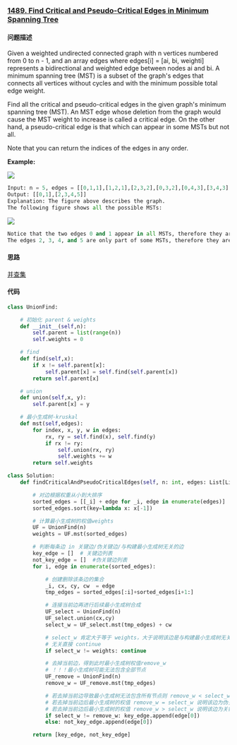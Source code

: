 ### [1489. Find Critical and Pseudo-Critical Edges in Minimum Spanning Tree](https://leetcode-cn.com/problems/find-critical-and-pseudo-critical-edges-in-minimum-spanning-tree/)

#### 问题描述
Given a weighted undirected connected graph with n vertices numbered from 0 to n - 1, and an array edges where edges[i] = [ai, bi, weighti] represents a bidirectional and weighted edge between nodes ai and bi. A minimum spanning tree (MST) is a subset of the graph's edges that connects all vertices without cycles and with the minimum possible total edge weight.

Find all the critical and pseudo-critical edges in the given graph's minimum spanning tree (MST). An MST edge whose deletion from the graph would cause the MST weight to increase is called a critical edge. On the other hand, a pseudo-critical edge is that which can appear in some MSTs but not all.

Note that you can return the indices of the edges in any order.

**Example:**

![](https://assets.leetcode.com/uploads/2020/06/04/ex1.png)
```python
Input: n = 5, edges = [[0,1,1],[1,2,1],[2,3,2],[0,3,2],[0,4,3],[3,4,3],[1,4,6]]
Output: [[0,1],[2,3,4,5]]
Explanation: The figure above describes the graph.
The following figure shows all the possible MSTs:
```
![](https://assets.leetcode.com/uploads/2020/06/04/msts.png)
```python
Notice that the two edges 0 and 1 appear in all MSTs, therefore they are critical edges, so we return them in the first list of the output.
The edges 2, 3, 4, and 5 are only part of some MSTs, therefore they are considered pseudo-critical edges. We add them to the second list of the output.
```

#### 思路
[并查集](https://leetcode-cn.com/problems/find-critical-and-pseudo-critical-edges-in-minimum-spanning-tree/solution/yi-kan-jiu-dong-bing-cha-ji-zui-xiao-she-rsg3/)

#### 代码

```python
class UnionFind:

    # 初始化 parent & weights
    def __init__(self,n):
        self.parent = list(range(n))
        self.weights = 0

    # find
    def find(self,x):
        if x != self.parent[x]:
            self.parent[x] = self.find(self.parent[x])
        return self.parent[x]

    # union
    def union(self,x, y):
        self.parent[x] = y

    # 最小生成树-kruskal
    def mst(self,edges):
        for index, x, y, w in edges:
            rx, ry = self.find(x), self.find(y)
            if rx != ry:
                self.union(rx, ry)
                self.weights += w
        return self.weights

class Solution:
    def findCriticalAndPseudoCriticalEdges(self, n: int, edges: List[List[int]]) -> List[List[int]]:

        # 对边根据权重从小到大排序
        sorted_edges = [[_i] + edge for _i, edge in enumerate(edges)]
        sorted_edges.sort(key=lambda x: x[-1])

        # 计算最小生成树的权值weights
        UF = UnionFind(n)
        weights = UF.mst(sorted_edges)

        # 判断每条边 in 关键边/伪关键边/与构建最小生成树无关的边
        key_edge = []  # 关键边列表
        not_key_edge = []  #伪关键边列表
        for i, edge in enumerate(sorted_edges):

            # 创建删除该条边的集合
            _i, cx, cy, cw  = edge
            tmp_edges = sorted_edges[:i]+sorted_edges[i+1:]

            # 连接当前边再进行后续最小生成树合成
            UF_select = UnionFind(n)
            UF_select.union(cx,cy)
            select_w = UF_select.mst(tmp_edges) + cw

            # select_w 肯定大于等于 weights，大于说明该边是与构建最小生成树无关的边，等于则说明该边与构建最小生成树有关
            # 无关直接 continue
            if select_w != weights: continue

            # 去掉当前边，得到此时最小生成树权值remove_w
            # ！！！最小生成树可能无法包含全部节点
            UF_remove = UnionFind(n)
            remove_w = UF_remove.mst(tmp_edges)

            # 若去掉当前边导致最小生成树无法包含所有节点则 remove_w < select_w
            # 若去掉当前边后最小生成树的权值 remove_w = select_w 说明该边为伪关键边
            # 若去掉当前边后最小生成树的权值 remove_w > select_w 说明该边为关键边，去掉之后生成的是伪最小生成树
            if select_w != remove_w: key_edge.append(edge[0])
            else: not_key_edge.append(edge[0])

        return [key_edge, not_key_edge]
```